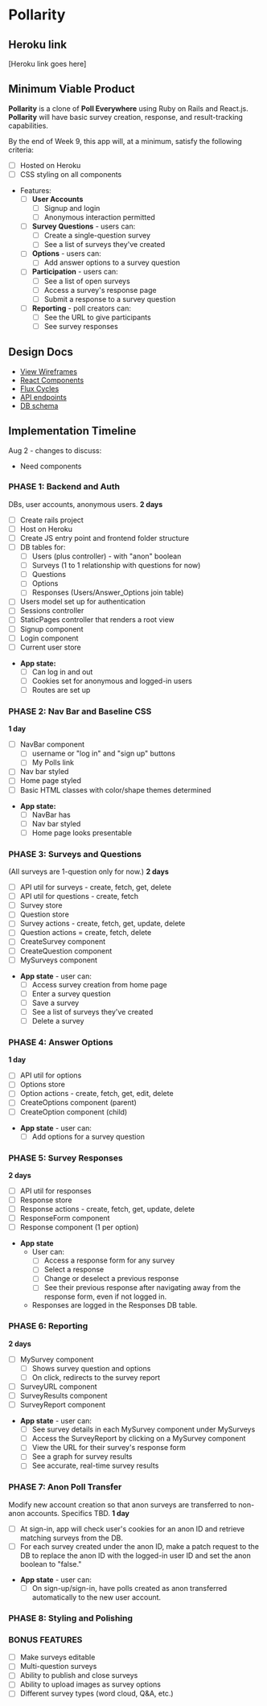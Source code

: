 # Pollarity

## Heroku link
[Heroku link goes here]

## Minimum Viable Product

**Pollarity** is a clone of **Poll Everywhere** using Ruby on Rails and React.js. **Pollarity** will have basic survey creation, response, and result-tracking capabilities.

By the end of Week 9, this app will, at a minimum, satisfy the following criteria:

- [ ] Hosted on Heroku
- [ ] CSS styling on all components
- Features:
  - [ ] **User Accounts**
    - [ ] Signup and login
    - [ ] Anonymous interaction permitted
  - [ ] **Survey Questions** - users can:
    - [ ] Create a single-question survey
    - [ ] See a list of surveys they've created
  - [ ] **Options** - users can:
    - [ ] Add answer options to a survey question
  - [ ] **Participation** - users can:
    - [ ] See a list of open surveys
    - [ ] Access a survey's response page
    - [ ] Submit a response to a survey question
  - [ ] **Reporting** - poll creators can:
    - [ ] See the URL to give participants
    - [ ] See survey responses

## Design Docs
* [View Wireframes][views]
* [React Components][components]
* [Flux Cycles][flux-cycles]
* [API endpoints][api-endpoints]
* [DB schema][schema]

[views]: docs/views.md
[components]: docs/components.md
[flux-cycles]: docs/flux-cycles.md
[api-endpoints]: docs/api-endpoints.md
[schema]: docs/schema.md

## Implementation Timeline

Aug 2 - changes to discuss:
- Need components


### PHASE 1: Backend and Auth
DBs, user accounts, anonymous users. **2 days**

- [ ] Create rails project
- [ ] Host on Heroku
- [ ] Create JS entry point and frontend folder structure
- [ ] DB tables for:
  - [ ] Users (plus controller) - with "anon" boolean
  - [ ] Surveys (1 to 1 relationship with questions for now)
  - [ ] Questions
  - [ ] Options
  - [ ] Responses (Users/Answer_Options join table)
- [ ] Users model set up for authentication
- [ ] Sessions controller
- [ ] StaticPages controller that renders a root view
- [ ] Signup component
- [ ] Login component
- [ ] Current user store
- **App state:**
  - [ ] Can log in and out
  - [ ] Cookies set for anonymous and logged-in users
  - [ ] Routes are set up

### PHASE 2: Nav Bar and Baseline CSS
**1 day**
- [ ] NavBar component
  - [ ] username or "log in" and "sign up" buttons
  - [ ] My Polls link
- [ ] Nav bar styled
- [ ] Home page styled
- [ ] Basic HTML classes with color/shape themes determined
- **App state:**
  - [ ] NavBar has
  - [ ] Nav bar styled
  - [ ] Home page looks presentable

### PHASE 3: Surveys and Questions
(All surveys are 1-question only for now.)
**2 days**

- [ ] API util for surveys - create, fetch, get, delete
- [ ] API util for questions - create, fetch
- [ ] Survey store
- [ ] Question store
- [ ] Survey actions - create, fetch, get, update, delete
- [ ] Question actions = create, fetch, delete
- [ ] CreateSurvey component
- [ ] CreateQuestion component
- [ ] MySurveys component
- **App state** - user can:
  - [ ] Access survey creation from home page
  - [ ] Enter a survey question
  - [ ] Save a survey
  - [ ] See a list of surveys they've created
  - [ ] Delete a survey

### PHASE 4: Answer Options
**1 day**

- [ ] API util for options
- [ ] Options store
- [ ] Option actions - create, fetch, get, edit, delete
- [ ] CreateOptions component (parent)
- [ ] CreateOption component (child)
- **App state** - user can:
  - [ ] Add options for a survey question

### PHASE 5: Survey Responses
**2 days**

- [ ] API util for responses
- [ ] Response store
- [ ] Response actions - create, fetch, get, update, delete
- [ ] ResponseForm component
- [ ] Response component (1 per option)
- **App state**
  - User can:
    - [ ] Access a response form for any survey
    - [ ] Select a response
    - [ ] Change or deselect a previous response
    - [ ] See their previous response after navigating away from the response form, even if not logged in.
  - Responses are logged in the Responses DB table.

### PHASE 6: Reporting
**2 days**

- [ ] MySurvey component
  - [ ] Shows survey question and options
  - [ ] On click, redirects to the survey report
- [ ] SurveyURL component
- [ ] SurveyResults component
- [ ] SurveyReport component
- **App state** - user can:
  - [ ] See survey details in each MySurvey component under MySurveys
  - [ ] Access the SurveyReport by clicking on a MySurvey component
  - [ ] View the URL for their survey's response form
  - [ ] See a graph for survey results
  - [ ] See accurate, real-time survey results

### PHASE 7: Anon Poll Transfer
Modify new account creation so that anon surveys are transferred to non-anon accounts. Specifics TBD. **1 day**
- [ ] At sign-in, app will check user's cookies for an anon ID and retrieve matching surveys from the DB.
- [ ] For each survey created under the anon ID, make a patch request to the DB to replace the anon ID with the logged-in user ID and set the anon boolean to "false."
- **App state** - user can:
  - [ ] On sign-up/sign-in, have polls created as anon transferred automatically to the new user account.

### PHASE 8: Styling and Polishing

### BONUS FEATURES
- [ ] Make surveys editable
- [ ] Multi-question surveys
- [ ] Ability to publish and close surveys
- [ ] Ability to upload images as survey options
- [ ] Different survey types (word cloud, Q&A, etc.)

[phase-one]: docs/phases/phase1.md
[phase-two]: docs/phases/phase2.md
[phase-three]: docs/phases/phase3.md
[phase-four]: docs/phases/phase4.md
[phase-five]: docs/phases/phase5.md
[phase-six]: docs/phases/phase6.md
[phase-seven]: docs/phases/phase7.md
[phase-eight]: docs/phases/phase8.md
